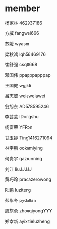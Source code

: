 # member

杨家林   462937186

方威     fangwei666

苏媛    wyasm

梁秋鸿     lqh56469176

崔舒强    csq0668

邓国伟    ppapppapppap

王国健    wgjh5

吕志威    weiaweiawei

翁旭东    AD578595246

李芸芸    IDongshu

杨富荣    YFRon

甘玉婷    Ting1416271094

林宇鹏   ookamiying

何贵宇    qazrunning

刘江    liuJJJJJ

黄巧玲    pradazerowong

陆鹏    luziteng

彭永冬    pydallan

周旗勇    zhouqiyongYYY

郑幸新    ayixitieluzheng
